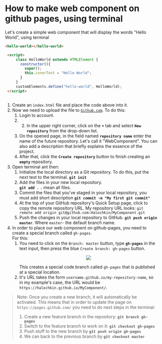# How to make web component on github pages, using terminal

Let's create a simple web component that will display the words "Hello World", using terminal

```html
<hello-world></hello-world>

 <script>
     class HelloWorld extends HTMLElement {
       constructor(){
         super();
         this.innerText = "Hello World";
       }
     }
     customElements.define("hello-world", HelloWorld);
 </script>
 
```
1. Create an `index.html` file and place the code above into it.
2. Now we need to upload the file to [`Github.com`](https://github.com/). To do this:
   1. Login to account.
   2.  2. In the upper right corner, click on the **`+`** tab and select **`New repository`** from the drop-down list.
   3. On the opened page, in the field named **`repository name`** enter the name of the future repository. Let's call it   "WebComponent". You can also add a description that briefly explains the essence of the project.
   4. After that, click the **`Create repository`** button to finish creating an **`empty`** repository.
3. Open terminal ant then:
   1. Initialize the local directory as a Git repository. To do this, put the next text to the terminal. 
   **`git init`**
   2. Add the files in your new local repository.  
   **`git add .`** **`.`** mean all files.  
   3. Commit the files that you've staged in your local repository, you must add short description 
   **`git commit -m "My first git commit"`**
   4. At the top of your GitHub repository's Quick Setup page, click  to copy the remote repository URL. 
   My repository URL looks: `git remote add origin git@github.com:Halochkin/MyComponent.git`
   5. Push the changes in your local repository to GitHub. **`git push origin master`**. Where `master`- the default branch name.
 5. In order to place our web component on github-pages, you need to create a special branch called `gh-pages`.<br>
     For this:
    1. You need to click on the `Branch: master` button, type **`gh-pages`** in the 
       text input, then press the blue `Create branch: gh-pages` button.<p align="center"><img src="./img/branch.PNG"></p>
       This creates a special code branch called `gh-pages` that is published at a special location.
    2. It's URL takes the form `username.github.io/my-repository-name`, so in my example's case, the URL would be `https://halochkin.github.io/MyComponent/`.    
    
> Note: Once you create a new branch, it will automatically be activated. 
>    This means that in order to update the page on `https://pages.github.com/` you need to do next steps in the terminal:
>    1. Create a new feature branch in the repository: **`git branch gh-pages`**
>    2. Switch to the feature branch to work on it: **`git checkout gh-pages`**
>    3. Push stuff to the new branch by **`git push origin gh-pages`**
>    4. We can back to the previous branch by **`git checkout master`**
 
